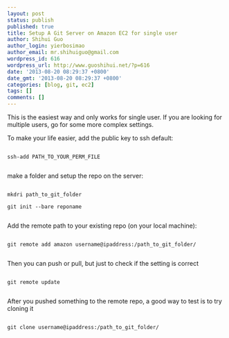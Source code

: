 ```yaml
---
layout: post
status: publish
published: true
title: Setup A Git Server on Amazon EC2 for single user
author: Shihui Guo
author_login: yierbosimao
author_email: mr.shihuiguo@gmail.com
wordpress_id: 616
wordpress_url: http://www.guoshihui.net/?p=616
date: '2013-08-20 08:29:37 +0800'
date_gmt: '2013-08-20 08:29:37 +0800'
categories: [blog, git, ec2]
tags: []
comments: []
---
```

<p>This is the easiest way and only works for single user. If you are looking for multiple users, go for some more complex settings.</p>
<p>To make your life easier, add the public key to ssh default:<br />
<code><br />
ssh-add PATH_TO_YOUR_PERM_FILE<br />
</code></p>
<p>make a folder and setup the repo on the server:<br />
<code><br />
mkdri path_to_git_folder<br />
git init --bare reponame<br />
</code></p>
<p>Add the remote path to your existing repo (on your local machine):<br />
<code><br />
git remote add amazon username@ipaddress:/path_to_git_folder/<br />
</code></p>
<p>Then you can push or pull, but just to check if the setting is correct<br />
<code><br />
git remote update<br />
</code></p>
<p>After you pushed something to the remote repo, a good way to test is to try cloning it<br />
<code><br />
git clone username@ipaddress:/path_to_git_folder/<br />
</code></p>
